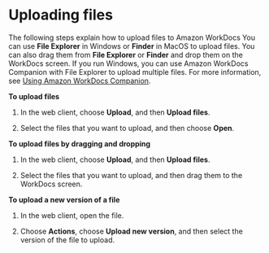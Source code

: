 # Uploading files<a name="upload-files"></a>

The following steps explain how to upload files to Amazon WorkDocs You can use **File Explorer** in Windows or **Finder** in MacOS to upload files\. You can also drag them from **File Explorer** or **Finder** and drop them on the WorkDocs screen\. If you run Windows, you can use Amazon WorkDocs Companion with File Explorer to upload multiple files\. For more information, see [Using Amazon WorkDocs Companion](companion.md)\.

**To upload files**

1. In the web client, choose **Upload**, and then **Upload files**\.

1. Select the files that you want to upload, and then choose **Open**\. 

**To upload files by dragging and dropping**

1. In the web client, choose **Upload**, and then **Upload files**\.

1. Select the files that you want to upload, and then drag them to the WorkDocs screen\.

**To upload a new version of a file**

1. In the web client, open the file\.

1. Choose **Actions**, choose **Upload new version**, and then select the version of the file to upload\.